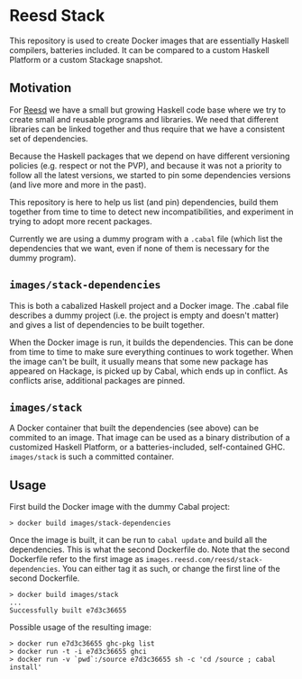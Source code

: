 # Reesd Stack

This repository is used to create Docker images that are essentially Haskell
compilers, batteries included. It can be compared to a custom Haskell Platform
or a custom Stackage snapshot.

## Motivation

For [Reesd](https://reesd.com) we have a small but growing Haskell code base
where we try to create small and reusable programs and libraries. We need that
different libraries can be linked together and thus require that we have a
consistent set of dependencies.

Because the Haskell packages that we depend on have different versioning
policies (e.g. respect or not the PVP), and because it was not a priority to
follow all the latest versions, we started to pin some dependencies versions
(and live more and more in the past).

This repository is here to help us list (and pin) dependencies, build them
together from time to time to detect new incompatibilities, and experiment in
trying to adopt more recent packages.

Currently we are using a dummy program with a `.cabal` file (which list the
dependencies that we want, even if none of them is necessary for the dummy
program).

## `images/stack-dependencies`

This is both a cabalized Haskell project and a Docker image. The .cabal file
describes a dummy project (i.e. the project is empty and doesn't matter) and
gives a list of dependencies to be built together.

When the Docker image is run, it builds the dependencies. This can be done
from time to time to make sure everything continues to work together. When the
image can't be built, it usually means that some new package has appeared on
Hackage, is picked up by Cabal, which ends up in conflict. As conflicts arise,
additional packages are pinned.

## `images/stack`

A Docker container that built the dependencies (see above) can be commited to
an image. That image can be used as a binary distribution of a customized
Haskell Platform, or a batteries-included, self-contained GHC. `images/stack`
is such a committed container.

## Usage

First build the Docker image with the dummy Cabal project:

    > docker build images/stack-dependencies

Once the image is built, it can be run to `cabal update` and build all the
dependencies. This is what the second Dockerfile do. Note that the second
Dockerfile refer to the first image as
`images.reesd.com/reesd/stack-dependencies`. You can either tag it as such, or
change the first line of the second Dockerfile.

    > docker build images/stack
    ...
    Successfully built e7d3c36655

Possible usage of the resulting image:

    > docker run e7d3c36655 ghc-pkg list
    > docker run -t -i e7d3c36655 ghci
    > docker run -v `pwd`:/source e7d3c36655 sh -c 'cd /source ; cabal install'
